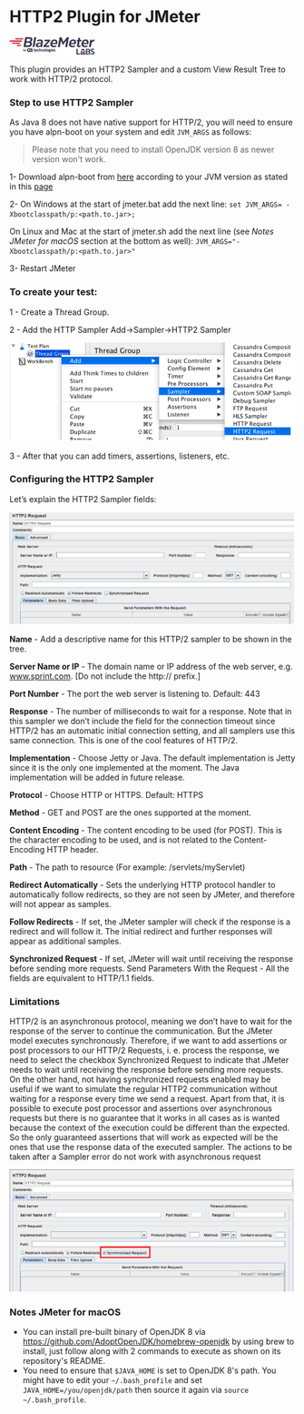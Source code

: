 # HTTP2 Plugin for JMeter

![labs-logo](blazemeter-labs-logo.png)

This plugin provides an HTTP2 Sampler and a custom View Result Tree to work with HTTP/2 protocol.

### Step to use HTTP2 Sampler

As Java 8 does not have native support for HTTP/2, you will need to ensure you have alpn-boot on your system and edit `JVM_ARGS` as follows:

> Please note that you need to install OpenJDK version 8 as newer version won't work.

1- Download alpn-boot from [here](https://mvnrepository.com/artifact/org.mortbay.jetty.alpn/alpn-boot) according to your JVM version as stated in this [page](https://www.eclipse.org/jetty/documentation/jetty-9/index.html#alpn)
	
2- On Windows at the start of jmeter.bat add the next line:
		`set JVM_ARGS= -Xbootclasspath/p:<path.to.jar>;`

   On Linux and Mac at the start of jmeter.sh add the next line (see _Notes JMeter for macOS_ section at the bottom as well):
		`JVM_ARGS="-Xbootclasspath/p:<path.to.jar>"`

3- Restart JMeter

### To create your test:

1 - Create a Thread Group.

2 - Add the HTTP Sampler Add->Sampler->HTTP2 Sampler

![](addHTTP2Sampler.png)

3 - After that you can add timers, assertions, listeners, etc.

### Configuring the HTTP2 Sampler

Let’s explain the HTTP2 Sampler fields:

![](http2Sampler.png)

**Name** - Add a descriptive name for this HTTP/2 sampler to be shown in the tree.

**Server Name or IP** -   The domain name or IP address of the web server, e.g. www.sprint.com. [Do not include the http:// prefix.]

**Port Number** - The port the web server is listening to. Default: 443

**Response** - The number of milliseconds to wait for a response. Note that in this sampler we don’t include the field for the connection timeout since HTTP/2 has an automatic initial connection setting, and all samplers use this same connection. This is one of the cool features of HTTP/2. 

**Implementation** - Choose Jetty or Java. The default implementation is Jetty since it is the only one implemented at the moment. The Java implementation will be added in future release. 

**Protocol** - Choose   HTTP or HTTPS. Default: HTTPS

**Method** -  GET and POST are the ones supported at the moment.

**Content Encoding** - The content encoding to be used (for POST). This is the character encoding to be used, and is not related to the Content-Encoding HTTP header.

**Path** - The path to resource (For example: /servlets/myServlet)

**Redirect Automatically** - Sets the underlying HTTP protocol handler to automatically follow redirects, so they are not seen by JMeter, and therefore will not appear as samples. 

**Follow Redirects** -  If set, the JMeter sampler will check if the response is a redirect and will follow it. The initial redirect and further responses will appear as additional samples.

**Synchronized Request** - If set, JMeter will wait until receiving the response before sending more requests.
Send Parameters With the Request - All the fields are equivalent to HTTP/1.1 fields.

### Limitations

HTTP/2 is an asynchronous protocol, meaning we don’t have to wait for the response of the server to continue the communication. But the JMeter model executes synchronously. Therefore, if we want to add assertions or post processors to our HTTP/2 Requests, i. e. process the response, we need to select the checkbox Synchronized Request to indicate that JMeter needs to wait until receiving the response before sending more requests. On the other hand, not having synchronized requests enabled may be useful if we want to simulate the regular HTTP2 communication without waiting for a response every time we send a request. Apart from that, it is possible to execute post processor and assertions over asynchronous requests but there is no guarantee that it works in all cases as is wanted because the context of the execution could be different than the expected. So the only guaranteed assertions that will work as expected will be the ones that use the response data of the executed sampler. The actions to be taken after a Sampler error do not work with asynchronous request

![](syncRequest.png)

### Notes JMeter for macOS

* You can install pre-built binary of OpenJDK 8 via https://github.com/AdoptOpenJDK/homebrew-openjdk by using brew to install, just follow along with 2 commands to execute as shown on its repository's README.
* You need to ensure that `$JAVA_HOME` is set to OpenJDK 8's path. You might have to edit your `~/.bash_profile` and set `JAVA_HOME=/you/openjdk/path` then source it again via `source ~/.bash_profile`.

